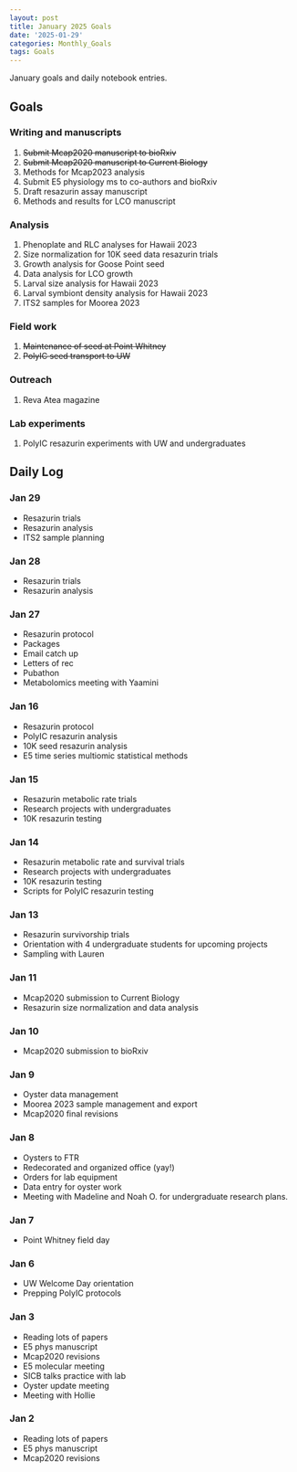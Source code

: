 ```yaml
---
layout: post
title: January 2025 Goals
date: '2025-01-29'
categories: Monthly_Goals
tags: Goals
---
```


January goals and daily notebook entries. 

## Goals  

### Writing and manuscripts 
              
1. ~~Submit Mcap2020 manuscript to bioRxiv~~
2. ~~Submit Mcap2020 manuscript to Current Biology~~
3. Methods for Mcap2023 analysis
4. Submit E5 physiology ms to co-authors and bioRxiv 
5. Draft resazurin assay manuscript
6. Methods and results for LCO manuscript 

### Analysis

1. Phenoplate and RLC analyses for Hawaii 2023
2. Size normalization for 10K seed data resazurin trials
3. Growth analysis for Goose Point seed
4. Data analysis for LCO growth 
5. Larval size analysis for Hawaii 2023
6. Larval symbiont density analysis for Hawaii 2023
7. ITS2 samples for Moorea 2023

### Field work 

1. ~~Maintenance of seed at Point Whitney~~
2. ~~PolyIC seed transport to UW~~ 

### Outreach 

1. Reva Atea magazine 

### Lab experiments 

1. PolyIC resazurin experiments with UW and undergraduates

## **Daily Log**   

### Jan 29

- Resazurin trials 
- Resazurin analysis 
- ITS2 sample planning 

### Jan 28

- Resazurin trials 
- Resazurin analysis 

### Jan 27

- Resazurin protocol 
- Packages
- Email catch up 
- Letters of rec 
- Pubathon 
- Metabolomics meeting with Yaamini

### Jan 16

- Resazurin protocol 
- PolyIC resazurin analysis
- 10K seed resazurin analysis  
- E5 time series multiomic statistical methods 

### Jan 15

- Resazurin metabolic rate trials
- Research projects with undergraduates
- 10K resazurin testing 

### Jan 14

- Resazurin metabolic rate and survival trials
- Research projects with undergraduates
- 10K resazurin testing 
- Scripts for PolyIC resazurin testing

### Jan 13

- Resazurin survivorship trials
- Orientation with 4 undergraduate students for upcoming projects 
- Sampling with Lauren 

### Jan 11

- Mcap2020 submission to Current Biology 
- Resazurin size normalization and data analysis 

### Jan 10

- Mcap2020 submission to bioRxiv
 
### Jan 9

- Oyster data management 
- Moorea 2023 sample management and export 
- Mcap2020 final revisions 

### Jan 8

- Oysters to FTR 
- Redecorated and organized office (yay!) 
- Orders for lab equipment 
- Data entry for oyster work 
- Meeting with Madeline and Noah O. for undergraduate research plans. 

### Jan 7

- Point Whitney field day

### Jan 6

- UW Welcome Day orientation
- Prepping PolyIC protocols 

### Jan 3

- Reading lots of papers 
- E5 phys manuscript 
- Mcap2020 revisions
- E5 molecular meeting 
- SICB talks practice with lab 
- Oyster update meeting 
- Meeting with Hollie 

### Jan 2

- Reading lots of papers 
- E5 phys manuscript 
- Mcap2020 revisions